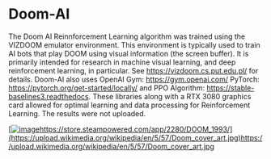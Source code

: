 # Doom-AI

The Doom AI Reinnforcement Learning algorithm was trained using the VIZDOOM emulator environment. This environment is typically used to train AI bots that play DOOM using visual information (the screen buffer). 
It is primarily intended for research in machine visual learning, and deep reinforcement learning, in particular. See https://vizdoom.cs.put.edu.pl/ for details. Doom-AI also uses OpenAI Gym: https://gym.openai.com/
PyTorch: https://pytorch.org/get-started/locally/ and PPO Algorithm: https://stable-baselines3.readthedocs. These libraries along with a RTX 3080 graphics card allowed for optimal learning and data processing for 
Reinforcement Learning. The results were not uploaded.


[[![image](https://github.com/slarionne/Doom-AI/assets/15343933/ef3ab6d3-4b27-4833-91d1-22488d7a4d95)](https://store.steampowered.com/app/2280/DOOM_1993/)https://store.steampowered.com/app/2280/DOOM_1993/](https://upload.wikimedia.org/wikipedia/en/5/57/Doom_cover_art.jpg)https://upload.wikimedia.org/wikipedia/en/5/57/Doom_cover_art.jpg
